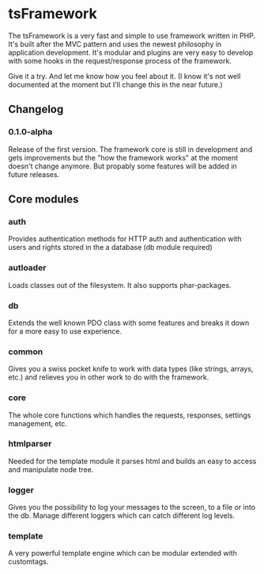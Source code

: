 tsFramework
===========

The tsFramework is a very fast and simple to use framework written in PHP. It's built after the MVC pattern and uses the newest philosophy in application development. It's modular and plugins are very easy to develop with some hooks in the request/response process of the framework.

Give it a try. And let me know how you feel about it. (I know it's not well documented at the moment but I'll change this in the near future.)

Changelog
---------
### 0.1.0-alpha 
Release of the first version. The framework core is still in development and gets improvements but the "how the framework works" at the moment doesn't change anymore. But propably some features will be added in future releases.

Core modules
------------
### auth
Provides authentication methods for HTTP auth and authentication with users and rights stored in the a database (db module required)

### autloader
Loads classes out of the filesystem. It also supports phar-packages.

### db
Extends the well known PDO class with some features and breaks it down for a more easy to use experience.

### common
Gives you a swiss pocket knife to work with data types (like strings, arrays, etc.) and relieves you in other work to do with the framework. 

### core
The whole core functions which handles the requests, responses, settings management, etc.

### htmlparser
Needed for the template module it parses html and builds an easy to access and manipulate node tree.

### logger
Gives you the possibility to log your messages to the screen, to a file or into the db. Manage different loggers which can catch different log levels.

### template
A very powerful template engine which can be modular extended with customtags.
